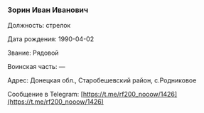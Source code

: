### Зорин Иван Иванович

Должность: стрелок

Дата рождения: 1990-04-02

Звание: Рядовой

Воинская часть: —

Адрес: Донецкая обл., Старобешевский район, с.Родниковое

Сообщение в Telegram: [https://t.me/rf200_nooow/1426](https://t.me/rf200_nooow/1426)
